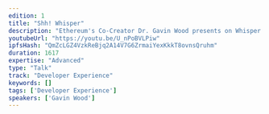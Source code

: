 ```yaml
---
edition: 1
title: "Shh! Whisper"
description: "Ethereum's Co-Creator Dr. Gavin Wood presents on Whisper (https://github.com/ethereum/wiki/blob...), the 'pitch black' P2P messaging protocol. Apologies for the poor video framing, individual slides can be found here - http://www.slideshare.net/gavofyork/w..."
youtubeUrl: "https://youtu.be/U_nPoBVLPiw"
ipfsHash: "QmZcLGZ4VzkReBjq2A14V7G6ZrmaiYexKkkT8ovnsQruhm"
duration: 1617
expertise: "Advanced"
type: "Talk"
track: "Developer Experience"
keywords: []
tags: ['Developer Experience']
speakers: ['Gavin Wood']
---
```

